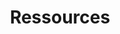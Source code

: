 ---
title: Ressources
content_blocks:
  - _bookshop_name: page-heading
    title: Ressources
    description: >-
      En tant que collectif, nous jugeons important d'exprimer notre base commune qui nous rassemble dans ce projet et qui nous permet d'avancer. Nous proposons alors des ressources afin de vous aider découvrir, comprendre, vous approprier les idées du Mallouestan. 
  - _bookshop_name: posts-list
    show_posts: true
    collection: ressources
---